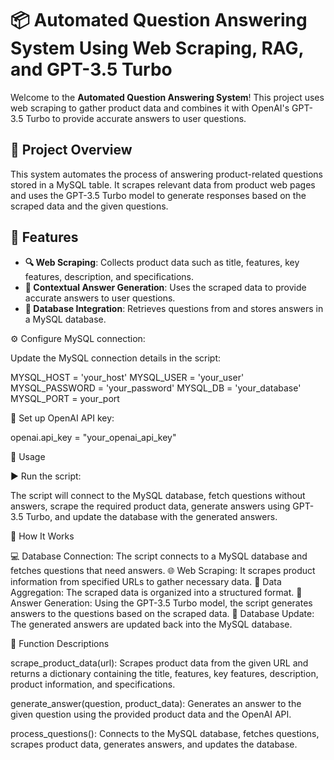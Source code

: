 # 📦 Automated Question Answering System Using Web Scraping, RAG, and GPT-3.5 Turbo

Welcome to the **Automated Question Answering System**! This project uses web scraping to gather product data and combines it with OpenAI's GPT-3.5 Turbo to provide accurate answers to user questions. 

## 🚀 Project Overview

This system automates the process of answering product-related questions stored in a MySQL table. It scrapes relevant data from product web pages and uses the GPT-3.5 Turbo model to generate responses based on the scraped data and the given questions.

## 🌟 Features

- **🔍 Web Scraping**: Collects product data such as title, features, key features, description, and specifications.
- **🧠 Contextual Answer Generation**: Uses the scraped data to provide accurate answers to user questions.
- **💾 Database Integration**: Retrieves questions from and stores answers in a MySQL database.

⚙️ Configure MySQL connection:

Update the MySQL connection details in the script:

MYSQL_HOST = 'your_host'
MYSQL_USER = 'your_user'
MYSQL_PASSWORD = 'your_password'
MYSQL_DB = 'your_database'
MYSQL_PORT = your_port

🔑 Set up OpenAI API key:

openai.api_key = "your_openai_api_key"

📜 Usage

▶️ Run the script:

The script will connect to the MySQL database, fetch questions without answers, scrape the required product data, generate answers using GPT-3.5 Turbo, and update the database with the generated answers.

🤖 How It Works

💻 Database Connection: The script connects to a MySQL database and fetches questions that need answers.
🌐 Web Scraping: It scrapes product information from specified URLs to gather necessary data.
🧩 Data Aggregation: The scraped data is organized into a structured format.
🔮 Answer Generation: Using the GPT-3.5 Turbo model, the script generates answers to the questions based on the scraped data.
💾 Database Update: The generated answers are updated back into the MySQL database.

📝 Function Descriptions

scrape_product_data(url): Scrapes product data from the given URL and returns a dictionary containing the title, features, key features, description, product information, and specifications.

generate_answer(question, product_data): Generates an answer to the given question using the provided product data and the OpenAI API.

process_questions(): Connects to the MySQL database, fetches questions, scrapes product data, generates answers, and updates the database.
